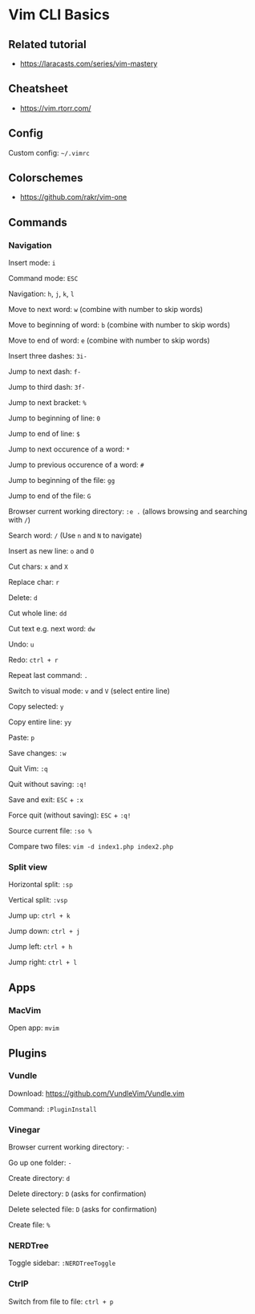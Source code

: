 # Vim CLI Basics

## Related tutorial
- https://laracasts.com/series/vim-mastery

## Cheatsheet
- https://vim.rtorr.com/

## Config
Custom config: `~/.vimrc`

## Colorschemes
- https://github.com/rakr/vim-one

## Commands 

### Navigation

Insert mode: `i`

Command mode: `ESC`

Navigation: `h`, `j`, `k`, `l`

Move to next word: `w` (combine with number to skip words)

Move to beginning of word: `b` (combine with number to skip words)

Move to end of word: `e` (combine with number to skip words)

Insert three dashes: `3i-`

Jump to next dash: `f-`

Jump to third dash: `3f-`

Jump to next bracket: `%`

Jump to beginning of line: `0`

Jump to end of line: `$`

Jump to next occurence of a word: `*`

Jump to previous occurence of a word: `#`

Jump to beginning of the file: `gg`

Jump to end of the file: `G`

Browser current working directory: `:e .`
(allows browsing and searching with `/`)

Search word: `/` (Use `n` and `N` to navigate)

Insert as new line: `o` and `O`

Cut chars: `x` and `X`

Replace char: `r`

Delete: `d`

Cut whole line: `dd`

Cut text e.g. next word: `dw`

Undo: `u`

Redo: `ctrl + r`

Repeat last command: `.`

Switch to visual mode: `v` and `V` (select entire line)

Copy selected: `y`

Copy entire line: `yy`

Paste: `p`

Save changes: `:w`

Quit Vim: `:q`

Quit without saving: `:q!`

Save and exit: `ESC` + `:x`

Force quit (without saving): `ESC` + `:q!`

Source current file: `:so %`

Compare two files: `vim -d index1.php index2.php`

### Split view

Horizontal split: `:sp`

Vertical split: `:vsp`

Jump up: `ctrl + k`

Jump down: `ctrl + j`

Jump left: `ctrl + h`

Jump right: `ctrl + l`


## Apps

### MacVim

Open app: `mvim`


## Plugins


### Vundle

Download: https://github.com/VundleVim/Vundle.vim

Command: `:PluginInstall`


### Vinegar

Browser current working directory: `-`

Go up one folder: `-`

Create directory: `d`

Delete directory: `D` (asks for confirmation)

Delete selected file: `D` (asks for confirmation)

Create file: `%`


### NERDTree

Toggle sidebar: `:NERDTreeToggle`


### CtrlP

Switch from file to file: `ctrl + p`